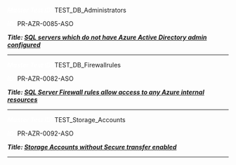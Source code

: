 




***<font color="white">Master Test ID:</font>*** TEST_DB_Administrators

***<font color="white">ID:</font>*** PR-AZR-0085-ASO

***Title: [SQL servers which do not have Azure Active Directory admin configured]***

----------------------------------------------------

***<font color="white">Master Test ID:</font>*** TEST_DB_Firewallrules

***<font color="white">ID:</font>*** PR-AZR-0082-ASO

***Title: [SQL Server Firewall rules allow access to any Azure internal resources]***

----------------------------------------------------

***<font color="white">Master Test ID:</font>*** TEST_Storage_Accounts

***<font color="white">ID:</font>*** PR-AZR-0092-ASO

***Title: [Storage Accounts without Secure transfer enabled]***

----------------------------------------------------


[SQL Server Firewall rules allow access to any Azure internal resources]: https://github.com/prancer-io/prancer-compliance-test/tree/MD-Policies/docs/policies/azure/aso/all/PR-AZR-0082-ASO.md
[SQL servers which do not have Azure Active Directory admin configured]: https://github.com/prancer-io/prancer-compliance-test/tree/MD-Policies/docs/policies/azure/aso/all/PR-AZR-0085-ASO.md
[Storage Accounts without Secure transfer enabled]: https://github.com/prancer-io/prancer-compliance-test/tree/MD-Policies/docs/policies/azure/aso/all/PR-AZR-0092-ASO.md
